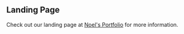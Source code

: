 ## Landing Page
Check out our landing page at [Noel's Portfolio](https://noelzin.com/) for more information.
